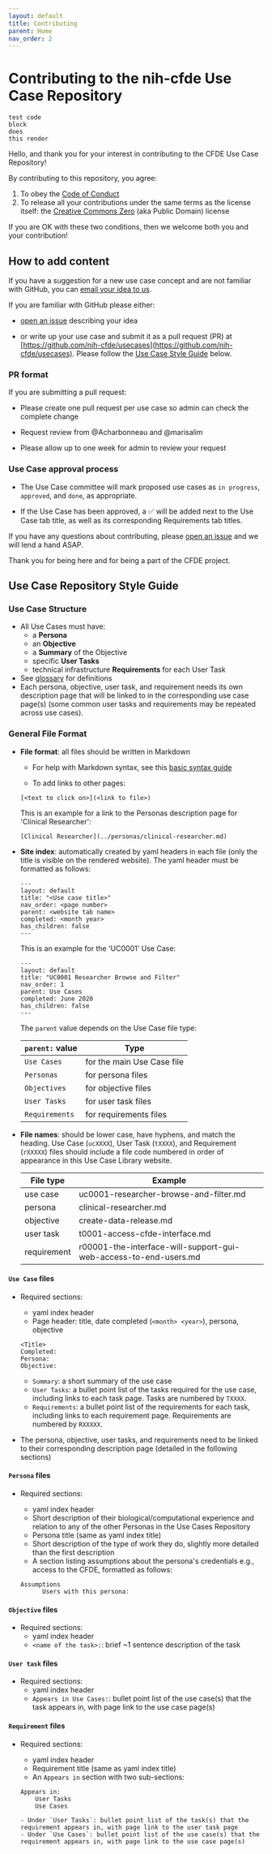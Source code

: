 ```yaml
---
layout: default
title: Contributing
parent: Home
nav_order: 2
---
```


# Contributing to the nih-cfde Use Case Repository


```
test code
block
does
this render
```

Hello, and thank you for your interest in contributing to the CFDE Use Case Repository!

By contributing to this repository, you agree:

1.  To obey the [Code of Conduct](./CODEOFCONDUCT.md)
2.  To release all your contributions under the same terms as the license itself: the [Creative Commons Zero](./LICENSE.md) (aka Public Domain) license

If you are OK with these two conditions, then we welcome both you and your contribution!

## How to add content

If you have a suggestion for a new use case concept and are not familiar with GitHub, you can [email your idea to us](mailto:autohelp+int+851+6545985337373134556@CFDE.groups.io).

If you are familiar with GitHub please either:

  - [open an issue](https://github.com/nih-cfde/usecases/issues/new) describing your idea
  
  - or write up your use case and submit it as a pull request (PR) at [https://github.com/nih-cfde/usecases](https://github.com/nih-cfde/usecases). Please follow the [Use Case Style Guide](#usecasestyle) below.

### PR format
If you are submitting a pull request:

- Please create one pull request per use case so admin can check the complete change

- Request review from @Acharbonneau and @marisalim

- Please allow up to one week for admin to review your request

### Use Case approval process
- The Use Case committee will mark proposed use cases as `in progress`, `approved`, and `done`, as appropriate.
  
- If the Use Case has been approved, a &#x2705; will be added next to the Use Case tab title, as well as its corresponding Requirements tab titles.

If you have any questions about contributing, please [open an issue](https://github.com/nih-cfde/usecases/issues/new) and we will lend a hand ASAP.

Thank you for being here and for being a part of the CFDE project.

## Use Case Repository Style Guide <a name="usecasestyle"></a>

### Use Case Structure
- All Use Cases must have:
    - a **Persona**
    - an **Objective**
    - a **Summary** of the Objective
    - specific **User Tasks**
    - technical infrastructure **Requirements** for each User Task
- See [glossary](./glossary.md) for definitions
- Each persona, objective, user task, and requirement needs its own description page that will be linked to in the corresponding use case page(s) (some common user tasks and requirements may be repeated across use cases).

### General File Format

- **File format**: all files should be written in Markdown

    - For help with Markdown syntax, see this [basic syntax guide](https://www.markdownguide.org/basic-syntax/)
  
    - To add links to other pages:
  
    ```
    [<text to click on>](<link to file>)
    ```
    
    This is an example for a link to the Personas description page for 'Clinical Researcher':
    
    ```
    [Clinical Researcher](../personas/clinical-researcher.md)
    ```
    
- **Site index**: automatically created by yaml headers in each file (only the title is visible on the rendered website). The yaml header must be formatted as follows:

  ```
  ---
  layout: default
  title: "<Use case title>"
  nav_order: <page number>
  parent: <website tab name>
  completed: <month year>
  has_children: false
  ---
  ```
  
  This is an example for the 'UC0001' Use Case:
  
  ```
  ---
  layout: default
  title: "UC0001 Researcher Browse and Filter"
  nav_order: 1
  parent: Use Cases
  completed: June 2020
  has_children: false
  ---
  ```
  
  The `parent` value depends on the Use Case file type:
  
  `parent:` value | Type
  --- | ---
  `Use Cases` | for the main Use Case file
  `Personas` | for persona files
  `Objectives` | for objective files
  `User Tasks` | for user task files
  `Requirements` | for requirements files
  
- **File names**: should be lower case, have hyphens, and match the heading. Use Case (`ucXXXX`), User Task (`tXXXX`), and Requirement (`rXXXXX`) files should include a file code numbered in order of appearance in this Use Case Library website.

   File type | Example
   --- | ---
   use case | uc0001-researcher-browse-and-filter.md
   persona | clinical-researcher.md
   objective | create-data-release.md
   user task | t0001-access-cfde-interface.md
   requirement | r00001-the-interface-will-support-gui-web-access-to-end-users.md

#### `Use Case` files
- Required sections:
    - yaml index header
    - Page header: title, date completed (`<month> <year>`), persona, objective
    
    ```
    <Title>
    Completed:
    Persona:
    Objective:
    ```
    
    - `Summary`: a short summary of the use case
    - `User Tasks`: a bullet point list of the tasks required for the use case, including links to each task page. Tasks are numbered by `TXXXX`.
    - `Requirements`: a bullet point list of the requirements for each task, including links to each requirement page. Requirements are numbered by `RXXXXX`.
- The persona, objective, user tasks, and requirements need to be linked to their corresponding description page (detailed in the following sections)

#### `Persona` files
- Required sections:
    - yaml index header
    - Short description of their biological/computational experience and relation to any of the other Personas in the Use Cases Repository
    - Persona title (same as yaml index title)
    - Short description of the type of work they do, slightly more detailed than the first description
    - A section listing assumptions about the persona's credentials e.g., access to the CFDE, formatted as follows:
    
    ```
    Assumptions
          Users with this persona:    
    ```

#### `Objective` files
- Required sections:
    - yaml index header
    - `<name of the task>:`: brief ~1 sentence description of the task

#### `User task` files
- Required sections:
    - yaml index header
    - `Appears in Use Cases:`: bullet point list of the use case(s) that the task appears in, with page link to the use case page(s)

#### `Requirement` files
- Required sections:
    - yaml index header
    - Requirement title (same as yaml index title)
    - An `Appears in` section with two sub-sections:
  
    ```
    Appears in:
        User Tasks
        Use Cases
    ```
  
      - Under `User Tasks`: bullet point list of the task(s) that the requirement appears in, with page link to the user task page
      - Under `Use Cases`: bullet point list of the use case(s) that the requirement appears in, with page link to the use case page(s)

